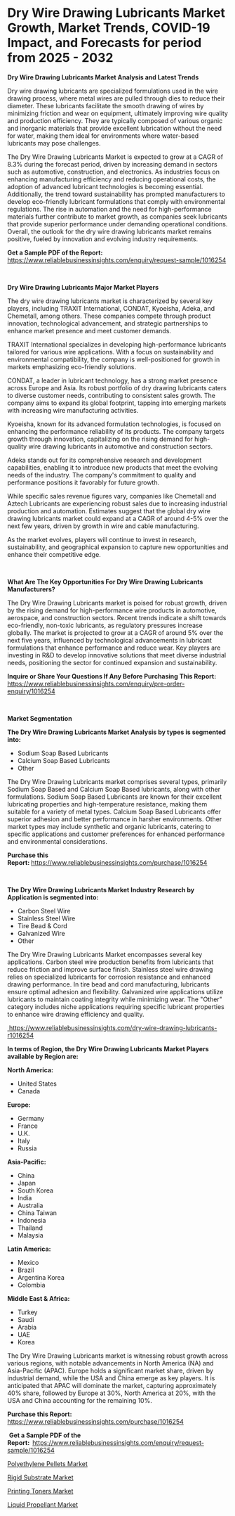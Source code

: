 <p><h1>Dry Wire Drawing Lubricants Market Growth, Market Trends, COVID-19 Impact, and Forecasts for period from 2025 - 2032</h1></p><p><strong>Dry Wire Drawing Lubricants Market Analysis and Latest Trends</strong></p>
<p><p>Dry wire drawing lubricants are specialized formulations used in the wire drawing process, where metal wires are pulled through dies to reduce their diameter. These lubricants facilitate the smooth drawing of wires by minimizing friction and wear on equipment, ultimately improving wire quality and production efficiency. They are typically composed of various organic and inorganic materials that provide excellent lubrication without the need for water, making them ideal for environments where water-based lubricants may pose challenges.</p><p>The Dry Wire Drawing Lubricants Market is expected to grow at a CAGR of 8.3% during the forecast period, driven by increasing demand in sectors such as automotive, construction, and electronics. As industries focus on enhancing manufacturing efficiency and reducing operational costs, the adoption of advanced lubricant technologies is becoming essential. Additionally, the trend toward sustainability has prompted manufacturers to develop eco-friendly lubricant formulations that comply with environmental regulations. The rise in automation and the need for high-performance materials further contribute to market growth, as companies seek lubricants that provide superior performance under demanding operational conditions. Overall, the outlook for the dry wire drawing lubricants market remains positive, fueled by innovation and evolving industry requirements.</p></p>
<p><strong>Get a Sample PDF of the Report:&nbsp;</strong> <a href="https://www.reliablebusinessinsights.com/enquiry/request-sample/1016254?utm_campaign=57&utm_medium=2&utm_source=Github&utm_content=ia&utm_term=30012025&utm_id=dry-wire-drawing-lubricants">https://www.reliablebusinessinsights.com/enquiry/request-sample/1016254</a></p>
<p>&nbsp;</p>
<p><strong>Dry Wire Drawing Lubricants Major Market Players</strong></p>
<p><p>The dry wire drawing lubricants market is characterized by several key players, including TRAXIT International, CONDAT, Kyoeisha, Adeka, and Chemetall, among others. These companies compete through product innovation, technological advancement, and strategic partnerships to enhance market presence and meet customer demands.</p><p>TRAXIT International specializes in developing high-performance lubricants tailored for various wire applications. With a focus on sustainability and environmental compatibility, the company is well-positioned for growth in markets emphasizing eco-friendly solutions.</p><p>CONDAT, a leader in lubricant technology, has a strong market presence across Europe and Asia. Its robust portfolio of dry drawing lubricants caters to diverse customer needs, contributing to consistent sales growth. The company aims to expand its global footprint, tapping into emerging markets with increasing wire manufacturing activities.</p><p>Kyoeisha, known for its advanced formulation technologies, is focused on enhancing the performance reliability of its products. The company targets growth through innovation, capitalizing on the rising demand for high-quality wire drawing lubricants in automotive and construction sectors.</p><p>Adeka stands out for its comprehensive research and development capabilities, enabling it to introduce new products that meet the evolving needs of the industry. The company's commitment to quality and performance positions it favorably for future growth.</p><p>While specific sales revenue figures vary, companies like Chemetall and Aztech Lubricants are experiencing robust sales due to increasing industrial production and automation. Estimates suggest that the global dry wire drawing lubricants market could expand at a CAGR of around 4-5% over the next few years, driven by growth in wire and cable manufacturing.</p><p>As the market evolves, players will continue to invest in research, sustainability, and geographical expansion to capture new opportunities and enhance their competitive edge.</p></p>
<p>&nbsp;</p>
<p><strong>What Are The Key Opportunities For Dry Wire Drawing Lubricants Manufacturers?</strong></p>
<p><p>The Dry Wire Drawing Lubricants market is poised for robust growth, driven by the rising demand for high-performance wire products in automotive, aerospace, and construction sectors. Recent trends indicate a shift towards eco-friendly, non-toxic lubricants, as regulatory pressures increase globally. The market is projected to grow at a CAGR of around 5% over the next five years, influenced by technological advancements in lubricant formulations that enhance performance and reduce wear. Key players are investing in R&D to develop innovative solutions that meet diverse industrial needs, positioning the sector for continued expansion and sustainability.</p></p>
<p><strong>Inquire or Share Your Questions If Any Before Purchasing This Report:</strong> <a href="https://www.reliablebusinessinsights.com/enquiry/pre-order-enquiry/1016254?utm_campaign=57&utm_medium=2&utm_source=Github&utm_content=ia&utm_term=30012025&utm_id=dry-wire-drawing-lubricants">https://www.reliablebusinessinsights.com/enquiry/pre-order-enquiry/1016254</a></p>
<p>&nbsp;</p>
<p><strong>Market Segmentation</strong></p>
<p><strong>The Dry Wire Drawing Lubricants Market Analysis by types is segmented into:</strong></p>
<p><ul><li>Sodium Soap Based Lubricants</li><li>Calcium Soap Based Lubricants</li><li>Other</li></ul></p>
<p><p>The Dry Wire Drawing Lubricants market comprises several types, primarily Sodium Soap Based and Calcium Soap Based lubricants, along with other formulations. Sodium Soap Based Lubricants are known for their excellent lubricating properties and high-temperature resistance, making them suitable for a variety of metal types. Calcium Soap Based Lubricants offer superior adhesion and better performance in harsher environments. Other market types may include synthetic and organic lubricants, catering to specific applications and customer preferences for enhanced performance and environmental considerations.</p></p>
<p><strong>Purchase this Report:&nbsp;</strong><a href="https://www.reliablebusinessinsights.com/purchase/1016254?utm_campaign=57&utm_medium=2&utm_source=Github&utm_content=ia&utm_term=30012025&utm_id=dry-wire-drawing-lubricants">https://www.reliablebusinessinsights.com/purchase/1016254</a></p>
<p>&nbsp;</p>
<p><strong>The Dry Wire Drawing Lubricants Market Industry Research by Application is segmented into:</strong></p>
<p><ul><li>Carbon Steel Wire</li><li>Stainless Steel Wire</li><li>Tire Bead & Cord</li><li>Galvanized Wire</li><li>Other</li></ul></p>
<p><p>The Dry Wire Drawing Lubricants Market encompasses several key applications. Carbon steel wire production benefits from lubricants that reduce friction and improve surface finish. Stainless steel wire drawing relies on specialized lubricants for corrosion resistance and enhanced drawing performance. In tire bead and cord manufacturing, lubricants ensure optimal adhesion and flexibility. Galvanized wire applications utilize lubricants to maintain coating integrity while minimizing wear. The "Other" category includes niche applications requiring specific lubricant properties to enhance wire drawing efficiency and quality.</p></p>
<p><a href="https://www.reliablebusinessinsights.com/dry-wire-drawing-lubricants-r1016254?utm_campaign=57&utm_medium=2&utm_source=Github&utm_content=ia&utm_term=30012025&utm_id=dry-wire-drawing-lubricants">&nbsp;https://www.reliablebusinessinsights.com/dry-wire-drawing-lubricants-r1016254</a></p>
<p><strong>In terms of Region, the Dry Wire Drawing Lubricants Market Players available by Region are:</strong></p>
<p>
    <p> <strong> North America: </strong>
        <ul>
            <li>United States</li>
            <li>Canada</li>
        </ul>
        </p> 
    <p> <strong> Europe: </strong>
        <ul>
            <li>Germany</li>
            <li>France</li>
            <li>U.K.</li>
            <li>Italy</li>
            <li>Russia</li>
        </ul>
        </p> 
    <p> <strong> Asia-Pacific: </strong>
        <ul>
            <li>China</li>
            <li>Japan</li>
            <li>South Korea</li>
            <li>India</li>
            <li>Australia</li>
            <li>China Taiwan</li>
            <li>Indonesia</li>
            <li>Thailand</li>
            <li>Malaysia</li>
        </ul>
        </p> 
    <p> <strong> Latin America: </strong>
        <ul>
            <li>Mexico</li>
            <li>Brazil</li>
            <li>Argentina Korea</li>
            <li>Colombia</li>
        </ul>
        </p> 
    <p> <strong> Middle East & Africa: </strong>
        <ul>
            <li>Turkey</li>
            <li>Saudi</li>
            <li>Arabia</li>
            <li>UAE</li>
            <li>Korea</li>
        </ul>
    </p>
    </p>
<p><p>The Dry Wire Drawing Lubricants market is witnessing robust growth across various regions, with notable advancements in North America (NA) and Asia-Pacific (APAC). Europe holds a significant market share, driven by industrial demand, while the USA and China emerge as key players. It is anticipated that APAC will dominate the market, capturing approximately 40% share, followed by Europe at 30%, North America at 20%, with the USA and China accounting for the remaining 10%.</p></p>
<p><strong>Purchase this Report: </strong><a href="https://www.reliablebusinessinsights.com/purchase/1016254?utm_campaign=57&utm_medium=2&utm_source=Github&utm_content=ia&utm_term=30012025&utm_id=dry-wire-drawing-lubricants">https://www.reliablebusinessinsights.com/purchase/1016254</a></p>
<p>&nbsp;<strong>Get a Sample PDF of the Report:&nbsp;&nbsp;</strong><a href="https://www.reliablebusinessinsights.com/enquiry/request-sample/1016254?utm_campaign=57&utm_medium=2&utm_source=Github&utm_content=ia&utm_term=30012025&utm_id=dry-wire-drawing-lubricants">https://www.reliablebusinessinsights.com/enquiry/request-sample/1016254</a></p>
<p><strong></strong></p>
<p><p><a href="https://github.com/GenaGaines34/Market-Research-Report-List-1/blob/main/polyethylene-pellets-market.md?utm_campaign=57&utm_medium=2&utm_source=Github&utm_content=ia&utm_term=30012025&utm_id=dry-wire-drawing-lubricants">Polyethylene Pellets Market</a></p><p><a href="https://github.com/JakirUddin511/Market-Research-Report-List-1/blob/main/rigid-substrate-market.md?utm_campaign=57&utm_medium=2&utm_source=Github&utm_content=ia&utm_term=30012025&utm_id=dry-wire-drawing-lubricants">Rigid Substrate Market</a></p><p><a href="https://github.com/daphnyvashdi/Market-Research-Report-List-1/blob/main/printing-toners-market.md?utm_campaign=57&utm_medium=2&utm_source=Github&utm_content=ia&utm_term=30012025&utm_id=dry-wire-drawing-lubricants">Printing Toners Market</a></p><p><a href="https://github.com/ChiragRP21/Market-Research-Report-List-7/blob/main/liquid-propellant-market.md?utm_campaign=57&utm_medium=2&utm_source=Github&utm_content=ia&utm_term=30012025&utm_id=dry-wire-drawing-lubricants">Liquid Propellant Market</a></p></p>